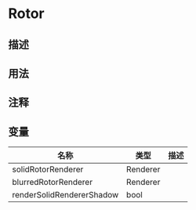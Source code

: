 # Rotor
## 描述

## 用法

## 注释

## 变量
| 名称 | 类型 | 描述 |
| ----------- | ----------- | ----------- |
| solidRotorRenderer | Renderer |  |  
| blurredRotorRenderer | Renderer |  |  
| renderSolidRendererShadow  | bool |  |  
